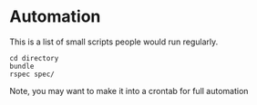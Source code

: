 # Automation

This is a list of small scripts people would run regularly. 

```shell
cd directory
bundle
rspec spec/
```

Note, you may want to make it into a crontab for full automation
